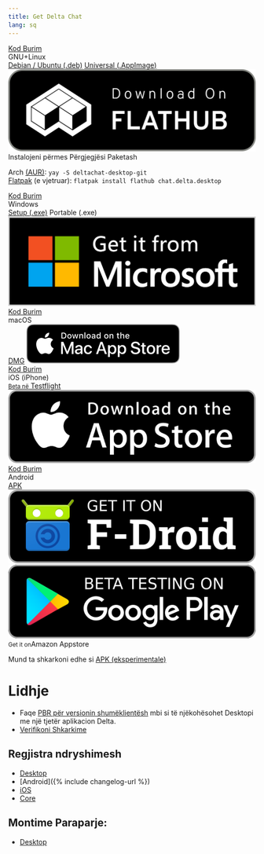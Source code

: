 ```yaml
---
title: Get Delta Chat
lang: sq
---
```




<!-- GENERATED FILE -- DO NOT EDIT -->



<div class="download-content">
<div id="recommendation-section" hidden>
<h1>Të rekomanduara për ju:</h1>
<div id="recommend"></div>
<h1>Platforma të tjera:</h1>
</div>
<div id="boxes">
<div class="box" id="linux">
<a href="https://github.com/deltachat/deltachat-desktop" class="source-link">Kod Burim</a>
<div class="title">GNU+Linux</div>
<div class="buttons">
<a href="https://download.delta.chat/desktop/DeltaChat.stable.amd64.deb" class="big-button">Debian / Ubuntu (.deb)</a>
<a href="https://download.delta.chat/desktop/DeltaChat.stable.AppImage" class="big-button">Universal (.AppImage)</a>
<a href="https://flathub.org/apps/details/chat.delta.desktop" class="soon img-badge">
<img src="../assets/badges/flathub.svg" alt="Shkarkojeni prej Flathub" />
</a>
</div>
<div class="sub-title">Instalojeni përmes Përgjegjësi Paketash</div>
<p>
Arch <a href="https://aur.archlinux.org/packages/deltachat-desktop-git/">(AUR)</a>:
<code>yay -S deltachat-desktop-git</code>
<br>
<a href="https://flathub.org/apps/details/chat.delta.desktop">Flatpak</a> (e vjetruar):
<code>flatpak install flathub chat.delta.desktop</code>
</p>
</div>
<div class="box" id="windows">
<a href="https://github.com/deltachat/deltachat-desktop" class="source-link">Kod Burim</a>
<div class="title">Windows</div>
<div class="buttons">
<a href="https://download.delta.chat/desktop/DeltaChat.stable.setup.exe" class="big-button">Setup (.exe)</a>
<a class="soon big-button">Portable (.exe)</a>
<a class="soon img-badge">
<img src="../assets/badges/microsoft.svg" alt="Shkarkojeni prej Microsoft Store" />
</a>
</div> 
</div>
<div class="box" id="osx">
<a href="https://github.com/deltachat/deltachat-desktop" class="source-link">Kod Burim</a>
<div class="title">macOS</div>
<div class="buttons">
<a href="https://download.delta.chat/desktop/DeltaChat.stable.dmg" class="big-button">DMG</a>
<a class="soon img-badge">
<img src="../assets/badges/mac-appstore.svg" alt="Shkarkojeni prej Apple AppStore" />
</a>
</div>
</div>
<div class="box" id="ios">
<a href="https://github.com/deltachat/deltachat-ios" class="source-link">Kod Burim</a>
<div class="title">iOS (iPhone)</div>
<div class="buttons">
<a href="https://testflight.apple.com/join/uEMc1NxS"><small>Beta në</small> Testflight</a>
<a class="soon img-badge">
<img src="../assets/badges/get-it-on-ios.png" alt="Shkarkojeni prej Apple AppStore" />
</a>
</div>
</div>
<div class="box" id="android">
<a href="https://github.com/deltachat/deltachat-android" class="source-link">Kod Burim</a>
<div class="title">Android</div>
<div class="buttons">
<a href="" class="big-button soon">APK</a>
<a href="https://f-droid.org/app/com.b44t.messenger" class="img-badge">
<img src="../assets/badges/get-it-on-fdroid.png" alt="Merreni prej F-Droid" />
</a>
<a href="https://play.google.com/store/apps/details?id=chat.delta" class="img-badge">
<img src="../assets/badges/get-it-on-gplay-beta.png" alt="Testim beta-ash në Google Play" />
</a>
<a class="soon"><small>Get it on</small>Amazon Appstore</a>
</div>
<p>
Mund ta shkarkoni edhe si
<a href="https://github.com/deltachat/deltachat-android/releases/download/preview-v0.950.0/deltachat-gplay-release-0.950.0.apk">
APK (eksperimentale)
</a>
</p>
</div>
</div>
</div>
<script src="../assets/js/download-page.js"></script>


# Lidhje

* Faqe [PBR për versionin shumëklientësh](help#multiclient) mbi si të njëkohësohet Desktopi me një tjetër aplikacion Delta. 
* [Verifikoni Shkarkime](verify_downloads.html)

## Regjistra ndryshimesh

* [Desktop](https://github.com/deltachat/deltachat-desktop/blob/master/CHANGELOG.md)
* [Android]({% include changelog-url %})
* [iOS](https://github.com/deltachat/deltachat-ios/blob/master/CHANGELOG.md)
* [Core](https://github.com/deltachat/deltachat-core-rust/blob/master/CHANGELOG.md)

## Montime Paraparje:
* [Desktop](https://download.delta.chat/desktop/preview/)
